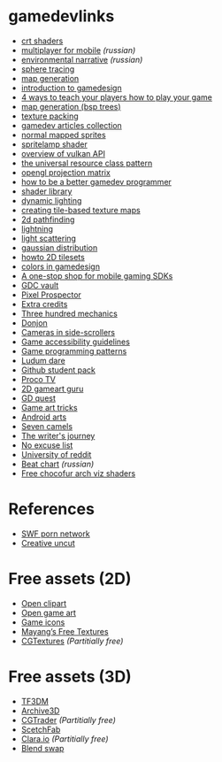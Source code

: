 # gamedevlinks

- [crt shaders](http://filthypants.blogspot.ru/2015/04/more-crt-shaders.html)
- [multiplayer for mobile](https://vc.ru/p/multiplayer-for-mobile) *(russian)*
- [environmental narrative](https://vc.ru/p/environmental-narratives) *(russian)*
- [sphere tracing](http://fabricecastel.github.io/blog/06-09-2015/main.html)
- [map generation](https://vc.ru/p/unity-world)
- [introduction to gamedesign](https://vc.ru/p/gamedev-challenges)
- [4 ways to teach your players how to play your game](http://gamedevelopment.tutsplus.com/tutorials/4-ways-to-teach-your-players-how-to-play-your-game--cms-22719)
- [map generation (bsp trees)](http://gamedevelopment.tutsplus.com/tutorials/how-to-use-bsp-trees-to-generate-game-maps--gamedev-12268)
- [texture packing](http://clb.demon.fi/files/RectangleBinPack.pdf)
- [gamedev articles collection](http://www.redblobgames.com/)
- [normal mapped sprites](http://www.alkemi-games.com/a-game-of-tricks/)
- [spritelamp shader](http://indreams-studios.com/post/writing-a-spritelamp-shader-in-unity/)
- [overview of vulkan API](http://www.toptal.com/api-developers/a-brief-overview-of-vulkan-api)
- [the universal resource class pattern](http://cpp.indi.frih.net/blog/2015/07/the-universal-resource-class-pattern/)
- [opengl projection matrix](http://www.songho.ca/opengl/gl_projectionmatrix.html)
- [how to be a better gamedev programmer](http://www.maps.org/news-letters/v18n1/v18n1-MAPS_24.pdf)
- [shader library](http://www.geeks3d.com/shader-library/)
- [dynamic lighting](http://www.mattgreer.org/articles/dynamic-lighting-and-shadows/)
- [creating tile-based texture maps](http://www.pathofexile.com/forum/view-thread/55091)
- [2d pathfinding](http://gamedevelopment.tutsplus.com/tutorials/how-to-adapt-a-pathfinding-to-a-2d-grid-based-platformer-implementation--cms-24679)
- [lightning](http://www.cuchazinteractive.com/blog/nep-lights)
- [light scattering](http://fabiensanglard.net/lightScattering/)
- [gaussian distribution](http://www.alanzucconi.com/2015/09/09/understanding-the-gaussian-distribution/)
- [howto 2D tilesets](https://youtu.be/MFvsRvo_78Y)
- [colors in gamedesign](https://vc.ru/p/color-in-game-design)
- [A one-stop shop for mobile gaming SDKs](http://gamegear.io/)
- [GDC vault](http://www.gdcvault.com/free)
- [Pixel Prospector](http://www.pixelprospector.com/)
- [Extra credits](https://www.youtube.com/user/ExtraCreditz)
- [Three hundred mechanics](http://www.squidi.net/three/)
- [Donjon](http://donjon.bin.sh/)
- [Cameras in side-scrollers](http://gamasutra.com/blogs/ItayKeren/20150511/243083/Scroll_Back_The_Theory_and_Practice_of_Cameras_in_SideScrollers.php)
- [Game accessibility guidelines](http://gameaccessibilityguidelines.com/)
- [Game programming patterns](http://gameprogrammingpatterns.com/contents.html)
- [Ludum dare](http://ludumdare.com/)
- [Github student pack](https://education.github.com/pack)
- [Proco TV](https://www.youtube.com/user/ProkoTV/)
- [2D gameart guru](http://www.2dgameartguru.com/)
- [GD quest](https://www.youtube.com/c/Gdquest)
- [Game art tricks](http://simonschreibt.de/game-art-tricks/)
- [Android arts](http://androidarts.com/art_tut.htm)
- [Seven camels](http://sevencamels.blogspot.fr/)
- [The writer's journey](http://ru.scribd.com/doc/77954617/The-Writers-Journey-Christopher-Vogler)
- [No excuse list](http://noexcuselist.com/)
- [University of reddit](http://universityofreddit.com/)
- [Beat chart](http://habrahabr.ru/post/260519/) *(russian)*
- [Free chocofur arch viz shaders](http://www.blendernation.com/2015/09/03/free-chocofur-arch-viz-shaders/)

# References

- [SWF porn network](https://www.reddit.com/r/sfwpornnetwork/wiki/network)
- [Creative uncut](http://www.creativeuncut.com/)

# Free assets (2D)

- [Open clipart](https://openclipart.org/)
- [Open game art](http://opengameart.org/)
- [Game icons](http://game-icons.net/)
- [Mayang’s Free Textures](http://www.mayang.com/textures/)
- [CGTextures](http://www.cgtextures.com/) *(Partitially free)*

# Free assets (3D)

- [TF3DM](http://tf3dm.com/)
- [Archive3D](http://archive3d.net/)
- [CGTrader](https://www.cgtrader.com/) *(Partitially free)*
- [ScetchFab](https://sketchfab.com/)
- [Clara.io](https://clara.io/) *(Partitially free)*
- [Blend swap](http://www.blendswap.com/)
 
